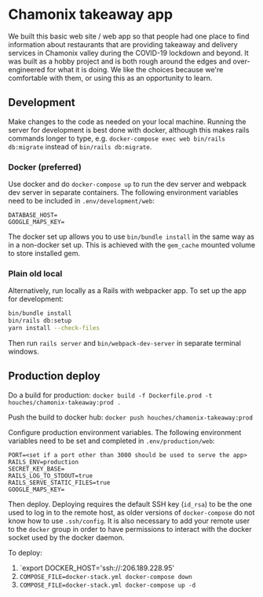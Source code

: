 # Chamonix takeaway app

We built this basic web site / web app so that people had one place to find information about restaurants that are providing takeaway and delivery services in Chamonix valley during the COVID-19 lockdown and beyond.
It was built as a hobby project and is both rough around the edges and over-engineered for what it is doing.
We like the choices because we're comfortable with them, or using this as an opportunity to learn.

## Development

Make changes to the code as needed on your local machine. Running the server for development is best done with docker, although this makes rails commands longer to type, e.g. `docker-compose exec web bin/rails db:migrate` instead of `bin/rails db:migrate`.

### Docker (preferred)
Use docker and do `docker-compose up` to run the dev server and webpack dev server in separate containers.
The following environment variables need to be included in `.env/development/web`:

```
DATABASE_HOST=
GOOGLE_MAPS_KEY=
```

The docker set up allows you to use `bin/bundle install` in the same way as in a non-docker set up.
This is achieved with the `gem_cache` mounted volume to store installed gem.

### Plain old local
Alternatively, run locally as a Rails with webpacker app. To set up the app for development:

```bash
bin/bundle install
bin/rails db:setup
yarn install --check-files
```

Then run `rails server` and `bin/webpack-dev-server` in separate terminal windows.

## Production deploy

Do a build for production: `docker build -f Dockerfile.prod -t houches/chamonix-takeaway:prod .`

Push the build to docker hub: `docker push houches/chamonix-takeaway:prod`

Configure production environment variables. The following environment variables need to be set and completed in `.env/production/web`:

```
PORT=<set if a port other than 3000 should be used to serve the app>
RAILS_ENV=production
SECRET_KEY_BASE=
RAILS_LOG_TO_STDOUT=true
RAILS_SERVE_STATIC_FILES=true
GOOGLE_MAPS_KEY=
```

Then deploy.
Deploying requires the default SSH key (`id_rsa`) to be the one used to log in to the remote host, as older versions of `docker-compose` do not know how to use `.ssh/config`.
It is also necessary to add your remote user to the `docker` group in order to have permissions to interact with the docker socket used by the docker daemon.

To deploy:

1. `export DOCKER_HOST='ssh://<username>:206.189.228.95'
2. `COMPOSE_FILE=docker-stack.yml docker-compose down`
3. `COMPOSE_FILE=docker-stack.yml docker-compose up -d`

